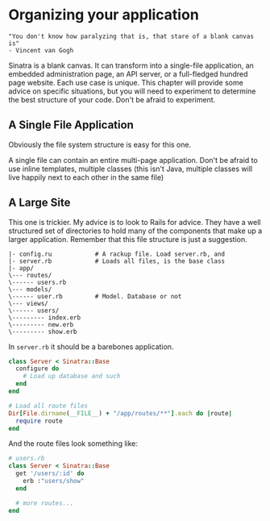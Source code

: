 Organizing your application
===========================

    "You don't know how paralyzing that is, that stare of a blank canvas is"
    - Vincent van Gogh

Sinatra is a blank canvas.  It can transform into a single-file application, an
embedded administration page, an API server, or a full-fledged hundred page
website.  Each use case is unique. This chapter will provide some advice on
specific situations, but you will need to experiment to determine the best
structure of your code.  Don't be afraid to experiment.


## A Single File Application

Obviously the file system structure is easy for this one.

A single file can contain an entire multi-page application.  Don't be afraid to
use inline templates, multiple classes (this isn't Java, multiple classes will
live happily next to each other in the same file)


## A Large Site

This one is trickier.  My advice is to look to Rails for advice.  They have a
well structured set of directories to hold many of the components that make up
a larger application.  Remember that this file structure is just a suggestion.

```
|- config.ru            # A rackup file. Load server.rb, and 
|- server.rb            # Loads all files, is the base class
|- app/
\--- routes/
\------ users.rb
\--- models/
\------ user.rb         # Model. Database or not
\--- views/
\------ users/
\--------- index.erb
\--------- new.erb
\--------- show.erb
```

In `server.rb` it should be a barebones application.

```ruby
class Server < Sinatra::Base
  configure do
    # Load up database and such
  end
end

# Load all route files
Dir[File.dirname(__FILE__) + "/app/routes/**"].each do |route|
  require route
end
```

And the route files look something like:

```ruby
# users.rb
class Server < Sinatra::Base
  get '/users/:id' do
    erb :"users/show"
  end

  # more routes...
end
```


